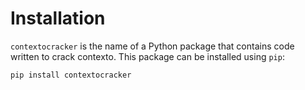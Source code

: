 # Installation

`contextocracker` is the name of a Python package that contains code written to crack contexto. This package can be installed using `pip`:

```
pip install contextocracker
```